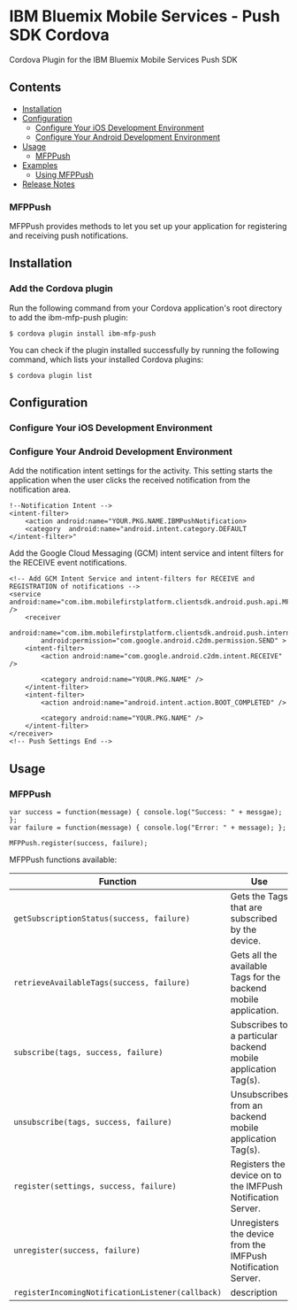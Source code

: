 # IBM Bluemix Mobile Services - Push SDK Cordova

Cordova Plugin for the IBM Bluemix Mobile Services Push SDK

## Contents
- <a href="#installation">Installation</a>
- <a href="#configuration">Configuration</a>
    - <a href="#configure-ios">Configure Your iOS Development Environment</a>
    - <a href="#configure-android">Configure Your Android Development Environment</a>
- <a href="#usage">Usage</a>
    - <a href="#mfppush">MFPPush</a>
- <a href="#examples">Examples</a> 
    - <a href="#using-mfppush">Using MFPPush</a>
- <a href="#release-notes">Release Notes</a> 

<h3 id="mfppush">MFPPush</h3>

MFPPush provides methods to let you set up your application for registering and receiving push notifications.

<h2 id="installation">Installation</h2>

### Add the Cordova plugin

Run the following command from your Cordova application's root directory to add the ibm-mfp-push plugin:

    $ cordova plugin install ibm-mfp-push

You can check if the plugin installed successfully by running the following command, which lists your installed Cordova plugins:

    $ cordova plugin list

<h2 id="configuration">Configuration</h2>

<h3 id="configure-ios">Configure Your iOS Development Environment</h3>

<h3 id="configure-android">Configure Your Android Development Environment</h3>

Add the notification intent settings for the activity. This setting starts the application when the user clicks the received notification from the notification area. 

    !--Notification Intent -->
    <intent-filter>
        <action android:name="YOUR.PKG.NAME.IBMPushNotification>
        <category  android:name="android.intent.category.DEFAULT
    </intent-filter>"
  
Add the Google Cloud Messaging (GCM) intent service and intent filters for the RECEIVE event notifications. 

    <!-- Add GCM Intent Service and intent-filters for RECEIVE and REGISTRATION of notifications -->
    <service android:name="com.ibm.mobilefirstplatform.clientsdk.android.push.api.MFPPushIntentService" />
        <receiver
            android:name="com.ibm.mobilefirstplatform.clientsdk.android.push.internal.MFPPushBroadcastReceiver"
            android:permission="com.google.android.c2dm.permission.SEND" >
        <intent-filter>
            <action android:name="com.google.android.c2dm.intent.RECEIVE" />
    
            <category android:name="YOUR.PKG.NAME" />
        </intent-filter>
        <intent-filter>
            <action android:name="android.intent.action.BOOT_COMPLETED" />
    
            <category android:name="YOUR.PKG.NAME" />
        </intent-filter>
    </receiver>
    <!-- Push Settings End -->

<h2 id="usage">Usage</h2>

<h3 id="bmsclient">MFPPush</h3>

    var success = function(message) { console.log("Success: " + messgae); };
    var failure = function(message) { console.log("Error: " + message); };
    
    MFPPush.register(success, failure);
    

MFPPush functions available:

Function | Use
--- | ---
`getSubscriptionStatus(success, failure)` | Gets the Tags that are subscribed by the device.
`retrieveAvailableTags(success, failure)` | Gets all the available Tags for the backend mobile application.
`subscribe(tags, success, failure)` | Subscribes to a particular backend mobile application Tag(s).
`unsubscribe(tags, success, failure)` | Unsubscribes from an backend mobile application Tag(s).
`register(settings, success, failure)` | Registers the device on to the IMFPush Notification Server.
`unregister(success, failure)` | Unregisters the device from the IMFPush Notification Server.
`registerIncomingNotificationListener(callback)` | description

